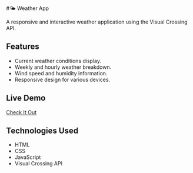 #🌤️ Weather App

A responsive and interactive weather application using the Visual Crossing API.

## Features

- Current weather conditions display.
- Weekly and hourly weather breakdown.
- Wind speed and humidity information.
- Responsive design for various devices.

## Live Demo

[Check It Out](https://rasooli451.github.io/WeatherApp/)

## Technologies Used

- HTML
- CSS
- JavaScript
- Visual Crossing API

